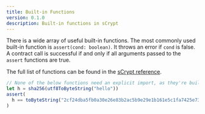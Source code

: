 ```yaml
---
title: Built-in Functions
version: 0.1.0
description: Built-in functions in sCrypt
---
```


There is a wide array of useful built-in functions. The most commonly used built-in function is `assert(cond: boolean)`. It throws an error if `cond` is false. A contract call is successful if and only if all arguments passed to the `assert` functions are true.

The full list of functions can be found in the [sCrypt reference](https://scrypt.io/scrypt-ts/reference/).

```ts
// None of the below functions need an explicit import, as they're built into scrypt-ts itself.
let h = sha256(utf8ToByteString("hello"))
assert(
  h == toByteString("2cf24dba5fb0a30e26e83b2ac5b9e29e1b161e5c1fa7425e73043362938b9824")
)
```
